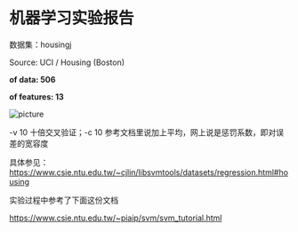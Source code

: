 # 机器学习实验报告

数据集：housingj

Source: UCI / Housing (Boston)

**of data: 506**

**of features: 13**

![picture](https://freepicgo.ltd/img/2021-05-23_17-33.png)

-v 10 十倍交叉验证；-c 10 参考文档里说加上平均，网上说是惩罚系数，即对误差的宽容度 

具体参见：https://www.csie.ntu.edu.tw/~cjlin/libsvmtools/datasets/regression.html#housing

实验过程中参考了下面这份文档

https://www.csie.ntu.edu.tw/~piaip/svm/svm_tutorial.html
